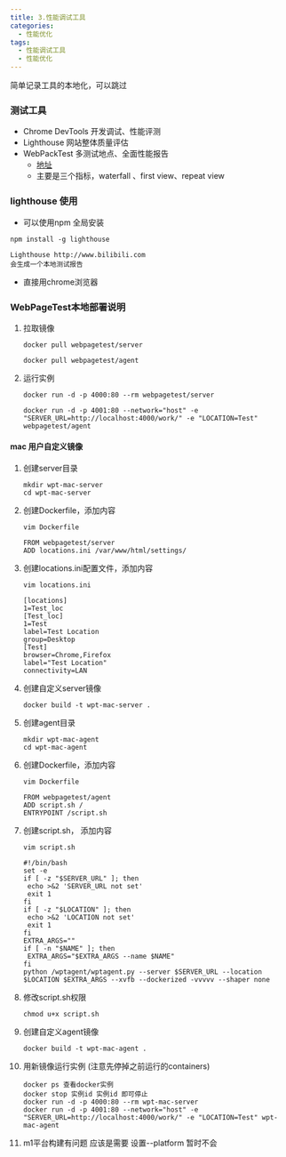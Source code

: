 ```yaml
---
title: 3.性能调试工具
categories: 
  - 性能优化
tags: 
  - 性能调试工具
  - 性能优化
---
```

简单记录工具的本地化，可以跳过

### 测试工具

- Chrome DevTools  开发调试、性能评测
- Lighthouse  网站整体质量评估
- WebPackTest 多测试地点、全面性能报告
  - [地址](https://www.webpagetest.org/runtest.php)
  - 主要是三个指标，waterfall 、first view、repeat view

### lighthouse 使用

- 可以使用npm 全局安装

```
npm install -g lighthouse

Lighthouse http://www.bilibili.com
会生成一个本地测试报告
```

- 直接用chrome浏览器

### WebPageTest本地部署说明

1. 拉取镜像

    ```
    docker pull webpagetest/server
    
    docker pull webpagetest/agent
    ```

2. 运行实例

    ```
    docker run -d -p 4000:80 --rm webpagetest/server
    
    docker run -d -p 4001:80 --network="host" -e "SERVER_URL=http://localhost:4000/work/" -e "LOCATION=Test" webpagetest/agent
    ```

#### mac 用户自定义镜像

1. 创建server目录

    ```
   mkdir wpt-mac-server
   cd wpt-mac-server
   ```

2. 创建Dockerfile，添加内容

    ```
   vim Dockerfile
   
   FROM webpagetest/server
   ADD locations.ini /var/www/html/settings/
   ```

3. 创建locations.ini配置文件，添加内容

    ```
   vim locations.ini
   
   [locations]
   1=Test_loc
   [Test_loc]
   1=Test
   label=Test Location
   group=Desktop
   [Test]
   browser=Chrome,Firefox
   label="Test Location"
   connectivity=LAN
   ```

4. 创建自定义server镜像

    ```
   docker build -t wpt-mac-server .
   ```

5. 创建agent目录

    ```
   mkdir wpt-mac-agent
   cd wpt-mac-agent
   ```

6. 创建Dockerfile，添加内容

    ```
   vim Dockerfile
   
   FROM webpagetest/agent
   ADD script.sh /
   ENTRYPOINT /script.sh
   ```

7. 创建script.sh， 添加内容

    ```
   vim script.sh
   
   #!/bin/bash
   set -e
   if [ -z "$SERVER_URL" ]; then
     echo >&2 'SERVER_URL not set'
     exit 1
   fi
   if [ -z "$LOCATION" ]; then
     echo >&2 'LOCATION not set'
     exit 1
   fi
   EXTRA_ARGS=""
   if [ -n "$NAME" ]; then
     EXTRA_ARGS="$EXTRA_ARGS --name $NAME"
   fi
   python /wptagent/wptagent.py --server $SERVER_URL --location $LOCATION $EXTRA_ARGS --xvfb --dockerized -vvvvv --shaper none
   ```

8. 修改script.sh权限

    ```
   chmod u+x script.sh
   ```

9. 创建自定义agent镜像

    ```
   docker build -t wpt-mac-agent .
   ```

10. 用新镜像运行实例 (注意先停掉之前运行的containers)

    ```
    docker ps 查看docker实例 
    docker stop 实例id 实例id 即可停止
    docker run -d -p 4000:80 --rm wpt-mac-server
    docker run -d -p 4001:80 --network="host" -e "SERVER_URL=http://localhost:4000/work/" -e "LOCATION=Test" wpt-mac-agent
    ```

11. m1平台构建有问题 应该是需要 设置--platform 暂时不会
